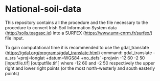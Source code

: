 # National-soil-data

This repository contains all the procedure and the file necessary to the procedure to convert Irish Soil Information System data (http://soils.teagasc.ie) into a SURFEX (https://www.umr-cnrm.fr/surfex/) file input.




To gain computational time it is recommended to use the gdal_translate (https://gdal.org/programs/gdal_translate.html) command:
gdal_translate -a_srs ’+proj=longlat +datum=WGS84 +no_defs’ -projwin -12 60 -2 50 [inputfile.tif] [outputfile.tif
] 
where -12 60 and -2 50 respectively the upper right and lower right points (or the most north-westerly and
south easterly points)
